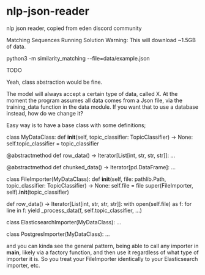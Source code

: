 # nlp-json-reader
nlp json reader, copied from eden discord community

Matching Sequences
Running Solution
Warning: This will download ~1.5GB of data.

python3 -m similarity_matching --file=data/example.json




TODO 


Yeah, class abstraction would be fine. 

The model will always accept a certain type of data, called X. At the moment the program assumes all data comes from a Json file, via the training_data function in the data module. If you want that to use a database instead, how do we change it? 

Easy way is to have a base class with some definitions; 

class MyDataClass: 
  def __init__(self, topic_classifier: TopicClassifier) -> None:
    self.topic_classifier = topic_classifier

  @abstractmethod
  def row_data() -> Iterator[List[int, str, str, str]]:
    ...
  
  @abstractmethod
  def chunked_data() -> Iterator[pd.DataFrame]:
    ...

class FileImporter(MyDataClass):
  def __init__(self, file: pathlib.Path, topic_classifier: TopicClassifier) -> None:
    self.file = file
    super(FileImporter, self).__init__(topic_classifier)

  def row_data() -> Iterator[List[int, str, str, str]]:
    with open(self.file) as f:
      for line in f:
        yield _process_data(f, self.topic_classifier, ...)

class ElasticsearchImporter(MyDataClass):
  ...

class PostgresImporter(MyDataClass):
  ...


and you can kinda see the general pattern, being able to call any importer in __main__, likely via a factory function, and then use it regardless of what type of importer it is. So you treat your FileImporter identically to your Elasticsearch importer, etc.
